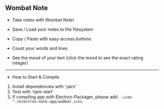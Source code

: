 ## Wombat Note
- Take notes with Wombat Note!

- Save / Load your notes to the filesystem
- Copy / Paste with easy-access buttons
- Count your words and lines
- See the mood of your text (click the mood to see the exact rating integer)

---
- How to Start & Compile
 1) Install dependencies with 'yarn'
 2) Test with 'npm start'
 3) If compiling app with Electron-Packager, please add `--icon "./electron-note-app/wombat.icns`
